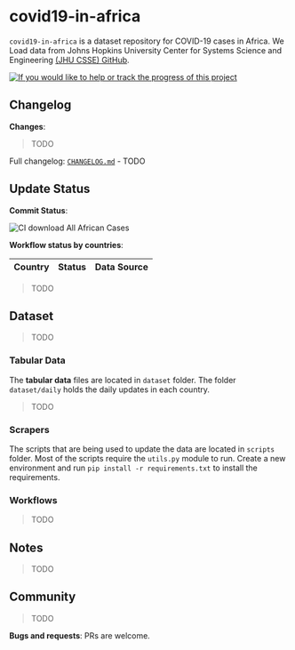# covid19-in-africa

`covid19-in-africa` is a dataset repository for COVID-19 cases in Africa. We Load data from Johns Hopkins University Center for Systems Science and Engineering [(JHU CSSE) GitHub](https://github.com/CSSEGISandData/COVID-19/tree/master/csse_covid_19_data).



[![If you would like to help or track the progress of this project](https://img.shields.io/badge/Roadmap-data--pipeline-informational)](https://github.com/4bic/covid19-in-africa/projects/1)

## Changelog

**Changes**:
> TODO

Full changelog: [`CHANGELOG.md`](CHANGELOG.md) - TODO

## Update Status

**Commit Status**:

![CI download All African Cases](https://github.com/4bic/covid19-in-africa/workflows/CI%20download%20All%20African%20Cases/badge.svg?event=workflow_run)

**Workflow status by countries**:

| Country | Status | Data Source |
| ------------- | ------------- | --- |

> TODO


## Dataset
> TODO 

### Tabular Data

The **tabular data** files are located in `dataset` folder. The folder `dataset/daily` holds the daily updates in each country.

<!-- > The metadata for the tabular data is found in `.dataherb/metadata.yml`. -->
> TODO 

<!-- ### Other Data

Some of the countries publish more than simple tabular data. We cache the files in `documents` folder. -->

### Scrapers

The scripts that are being used to update the data are located in `scripts` folder. Most of the scripts require the `utils.py` module to run. Create a new environment and run `pip install -r requirements.txt` to install the requirements.

### Workflows

>TODO
<!-- The workflows that update the dataset are defined in `.github/workflows`. The python scripts are scheduled to run on GitHub Actions. -->

## Notes

>TODO

## Community

>TODO

**Bugs and requests**: PRs are welcome.
